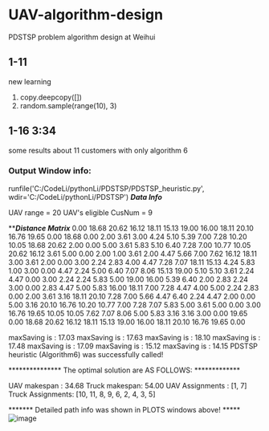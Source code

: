 # UAV-algorithm-design
PDSTSP problem algorithm design at Weihui
## 1-11
new learning
 1. copy.deepcopy([])
 2. random.sample(range(10), 3) 

## 1-16 3:34
some results about 11 customers with only algorithm 6
### Output Window info:

runfile('C:/CodeLi/pythonLi/PDSTSP/PDSTSP_heuristic.py', wdir='C:/CodeLi/pythonLi/PDSTSP')
 ***********Data Info***********

 UAV  range            =   20
 UAV's eligible CusNum =    9

*****************************Distance Matrix***************************
 0.00 18.68 20.62 16.12 18.11 15.13 19.00 16.00 18.11 20.10 16.76 19.65  0.00 
18.68  0.00  2.00  3.61  3.00  4.24  5.10  5.39  7.00  7.28 10.20 10.05 18.68 
20.62  2.00  0.00  5.00  3.61  5.83  5.10  6.40  7.28  7.00 10.77 10.05 20.62 
16.12  3.61  5.00  0.00  2.00  1.00  3.61  2.00  4.47  5.66  7.00  7.62 16.12 
18.11  3.00  3.61  2.00  0.00  3.00  2.24  2.83  4.00  4.47  7.28  7.07 18.11 
15.13  4.24  5.83  1.00  3.00  0.00  4.47  2.24  5.00  6.40  7.07  8.06 15.13 
19.00  5.10  5.10  3.61  2.24  4.47  0.00  3.00  2.24  2.24  5.83  5.00 19.00 
16.00  5.39  6.40  2.00  2.83  2.24  3.00  0.00  2.83  4.47  5.00  5.83 16.00 
18.11  7.00  7.28  4.47  4.00  5.00  2.24  2.83  0.00  2.00  3.61  3.16 18.11 
20.10  7.28  7.00  5.66  4.47  6.40  2.24  4.47  2.00  0.00  5.00  3.16 20.10 
16.76 10.20 10.77  7.00  7.28  7.07  5.83  5.00  3.61  5.00  0.00  3.00 16.76 
19.65 10.05 10.05  7.62  7.07  8.06  5.00  5.83  3.16  3.16  3.00  0.00 19.65 
 0.00 18.68 20.62 16.12 18.11 15.13 19.00 16.00 18.11 20.10 16.76 19.65  0.00 

maxSaving is :  17.03
maxSaving is :  17.63
maxSaving is :  18.10
maxSaving is :  17.48
maxSaving is :  17.09
maxSaving is :  15.12
maxSaving is :  14.15
PDSTSP heuristic (Algorithm6) was successfully called!

*************** The optimal solution are AS FOLLOWS: *************

UAV makespan  : 34.68
Truck makespan: 54.00
UAV Assignments  : [1, 7]
Truck Assignments: [10, 11, 8, 9, 6, 2, 4, 3, 5]

******* Detailed path info was shown in PLOTS windows above! *****
![image](https://user-images.githubusercontent.com/48487718/149635551-57720c7b-f8ab-42f2-b43c-97e4cff0bddd.png)

